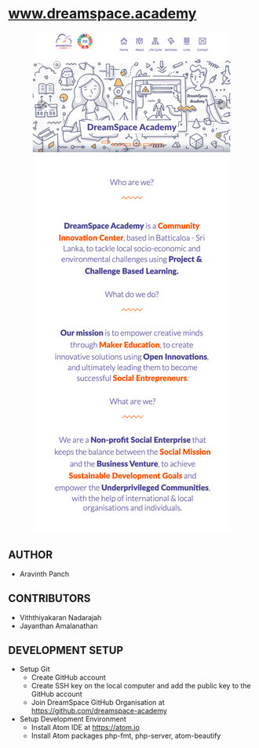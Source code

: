 # www.dreamspace.academy

<p align="center">
<img src="./media/images/others/web-screen.png">
</p>

## AUTHOR
  - Aravinth Panch

## CONTRIBUTORS
  - Viththiyakaran Nadarajah
  - Jayanthan Amalanathan

## DEVELOPMENT SETUP
- Setup Git
  - Create GitHub account
  - Create SSH key on the local computer and add the public key to the GitHub account
  - Join DreamSpace GitHub Organisation at https://github.com/dreamspace-academy
- Setup Development Environment
  - Install Atom IDE at https://atom.io
  - Install Atom packages php-fmt, php-server, atom-beautify
